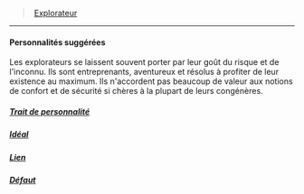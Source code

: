 ﻿---
!Items
Id: background_explorateur_hd.md#personnalités-suggérées
ParentLink: background_explorateur_hd.md#explorateur
Name: Personnalités suggérées
ParentName: Explorateur
NameLevel: 4
Attributes: {}
Description: >+
  Les explorateurs se laissent souvent porter par leur goût du risque et de l'inconnu. Ils sont entreprenants, aventureux et résolus à profiter de leur existence au maximum. Ils n'accordent pas beaucoup de valeur aux notions de confort et de sécurité si chères à la plupart de leurs congénères.

---
> [Explorateur](hd_background_explorateur.md)

---

#### Personnalités suggérées

Les explorateurs se laissent souvent porter par leur goût du risque et de l'inconnu. Ils sont entreprenants, aventureux et résolus à profiter de leur existence au maximum. Ils n'accordent pas beaucoup de valeur aux notions de confort et de sécurité si chères à la plupart de leurs congénères.



##### [Trait de personnalité](hd_background_explorateur_trait_de_personnalite.md)



##### [Idéal](hd_background_explorateur_ideal.md)



##### [Lien](hd_background_explorateur_lien.md)



##### [Défaut](hd_background_explorateur_defaut.md)

